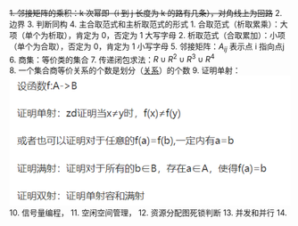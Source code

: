 ~~1. 邻接矩阵的乘积：k 次幂即（i 到 j 长度为 k 的路有几条），对角线上为回路~~
2. 边界
3. 判断同构
4. 主合取范式和主析取范式的形式
	1. 合取范式（析取累乘）：大项（单个为析取），肯定为 0，否定为 1 大写字母
	2. 析取范式（合取累加）：小项（单个为合取），否定为 0，肯定为 1 小写字母
5. 邻接矩阵：$A_{ij}$ 表示点 i 指向点j
6. 商集：等价类的集合
7. 传递闭包求法：$R\cup R^{2}\cup R^{3}\cup R^4$  
8. 一个集合商等价关系的个数是划分（[关系](离散数学/关系.md#^p9djby)）的个数
9. 证明单射：![](附件/Pasted%20image%2020230321093841.png)
10. 信号量编程，
11. 空闲空间管理，
12. 资源分配图死锁判断
13. 并发和并行
14. 